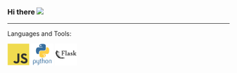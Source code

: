 ### Hi there <img src="https://raw.githubusercontent.com/MartinHeinz/MartinHeinz/master/wave.gif" width="30px">

*** 
Languages and Tools:

<img src="https://github.com/devicons/devicon/blob/master/icons/javascript/javascript-original.svg" alt="JavaScript Logo" width="50px" height="50px">
<img src="https://github.com/devicons/devicon/blob/master/icons/python/python-original-wordmark.svg" alt="JavaScript Logo" width="50px" height="50px">
<img src="https://github.com/devicons/devicon/blob/master/icons/flask/flask-original-wordmark.svg" alt="JavaScript Logo" width="50px" height="50px background-color="grey">

<!--
**ElenkaSan/ElenkaSan** is a ✨ _special_ ✨ repository because its `README.md` (this file) appears on your GitHub profile.

Here are some ideas to get you started:

- 🔭 I’m currently working on ...
- 🌱 I’m currently learning ...
- 👯 I’m looking to collaborate on ...
- 🤔 I’m looking for help with ...
- 💬 Ask me about ...
- 📫 How to reach me: ...
- 😄 Pronouns: ...
- ⚡ Fun fact: ...
-->
